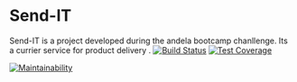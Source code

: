 # Send-IT 
Send-IT is a project developed during the andela bootcamp chanllenge. Its a currier service for product delivery .
[![Build Status](https://travis-ci.com/lovisgod/Send-IT.svg?branch=master)](https://travis-ci.com/lovisgod/Send-IT)
[![Test Coverage](https://api.codeclimate.com/v1/badges/ea9d717436a554bafe62/test_coverage)](https://codeclimate.com/github/lovisgod/Send-IT/test_coverage)

[![Maintainability](https://api.codeclimate.com/v1/badges/ea9d717436a554bafe62/maintainability)](https://codeclimate.com/github/lovisgod/Send-IT/maintainability)

